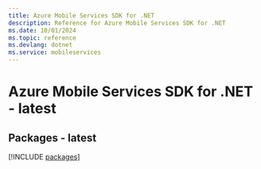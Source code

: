 ```yaml
---
title: Azure Mobile Services SDK for .NET
description: Reference for Azure Mobile Services SDK for .NET
ms.date: 10/01/2024
ms.topic: reference
ms.devlang: dotnet
ms.service: mobileservices
---
```

# Azure Mobile Services SDK for .NET - latest
## Packages - latest
[!INCLUDE [packages](mobile-services-index.md)]